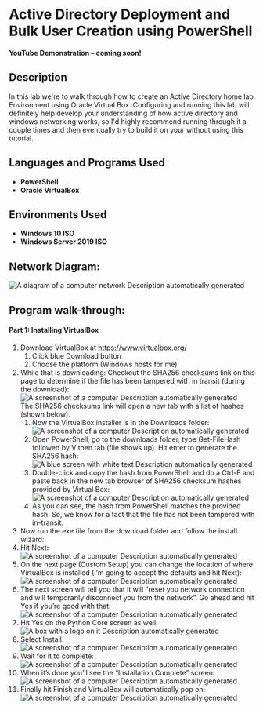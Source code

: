 # Active Directory Deployment and Bulk User Creation using PowerShell

**YouTube Demonstration – coming soon!**

## Description

In this lab we're to walk through how to create an Active Directory home lab Environment using Oracle Virtual Box. Configuring and running this lab will definitely help develop your understanding of how active directory and windows networking works, so I'd highly recommend running through it a couple times and then eventually try to build it on your without using this tutorial.

## Languages and Programs Used

-   **PowerShell**
-   **Oracle VirtualBox**

## Environments Used

-   **Windows 10 ISO**
-   **Windows Server 2019 ISO**

## Network Diagram:

![A diagram of a computer network Description automatically generated](media/026eb62ec70cb8745075b1bec3a97f95.png)

## Program walk-through:

#### **Part 1: Installing VirtualBox**

1.  Download VirtualBox at <https://www.virtualbox.org/>
    1.  Click blue Download button
    2.  Choose the platform (Windows hosts for me)
2.  While that is downloading: Checkout the SHA256 checksums link on this page to determine if the file has been tampered with in transit (during the download):  
    ![A screenshot of a computer Description automatically generated](media/ce5445489c9aebab53c4e5939a57d548.png)  
    The SHA256 checksums link will open a new tab with a list of hashes (shown below).
    1.  Now the VirtualBox installer is in the Downloads folder:  
        ![A screenshot of a computer Description automatically generated](media/ba71928412a9bf5dfc3cd0c9beb84b80.png)
    2.  Open PowerShell, go to the downloads folder, type Get-FileHash followed by V then tab (file shows up). Hit enter to generate the SHA256 hash:  
        ![A blue screen with white text Description automatically generated](media/d4dc69ed52a2680d3ebf4e4044d51419.png)
    3.  Double-click and copy the hash from PowerShell and do a Ctrl-F and paste back in the new tab browser of SHA256 checksum hashes provided by Virtual Box:  
        ![A screenshot of a computer Description automatically generated](media/2b8623ab48f9a69a04f61907372496ec.png)
    4.  As you can see, the hash from PowerShell matches the provided hash. So, we know for a fact that the file has not been tampered with in-transit.
3.  Now run the exe file from the download folder and follow the install wizard:
4.  Hit Next:  
    ![A screenshot of a computer Description automatically generated](media/b3e2b5e183ea96c0f8a11da3d5a881e2.png)
5.  On the next page (Custom Setup) you can change the location of where VirtualBox is installed (I’m going to accept the defaults and hit Next):  
    ![A screenshot of a computer Description automatically generated](media/5af70316b204680f50b5372cc658a221.png)
6.  The next screen will tell you that it will “reset you network connection and will temporarily disconnect you from the network”. Go ahead and hit Yes if you’re good with that:  
    ![A screenshot of a computer Description automatically generated](media/b5377529decd45e1697cda9e374eb493.png)
7.  Hit Yes on the Python Core screen as well:  
    ![A box with a logo on it Description automatically generated](media/a102ffc8073c4d96375e762bef4fe4b4.png)
8.  Select Install:  
    ![A screenshot of a computer Description automatically generated](media/99f31370a31e74320b0dc3dd8468b706.png)
9.  Wait for it to complete:  
    ![A screenshot of a computer Description automatically generated](media/ebdb5cfb9d9469808a8f2b0bd7bd8964.png)
10. When it’s done you’ll see the “Installation Complete” screen:  
    ![A screenshot of a computer Description automatically generated](media/f3b033494cc120b51ca8813ae34c9e15.png)
11. Finally hit Finish and VirtualBox will automatically pop on:  
    ![A screenshot of a computer Description automatically generated](media/56f20a3961fbb2526994325be629fa5a.png)
